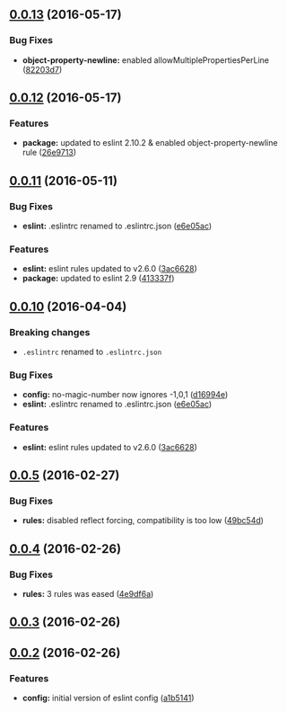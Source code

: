 <a name="0.0.13"></a>
## [0.0.13](https://github.com/valor-software/eslint-config-valorsoft/compare/v0.0.12...v0.0.13) (2016-05-17)


### Bug Fixes

* **object-property-newline:** enabled allowMultiplePropertiesPerLine ([82203d7](https://github.com/valor-software/eslint-config-valorsoft/commit/82203d7))



<a name="0.0.12"></a>
## [0.0.12](https://github.com/valor-software/eslint-config-valorsoft/compare/v0.0.11...v0.0.12) (2016-05-17)


### Features

* **package:** updated to eslint 2.10.2 & enabled object-property-newline rule ([26e9713](https://github.com/valor-software/eslint-config-valorsoft/commit/26e9713))



<a name="0.0.11"></a>
## [0.0.11](https://github.com/valor-software/eslint-config-valorsoft/compare/v0.0.9...v0.0.11) (2016-05-11)


### Bug Fixes

* **eslint:** .eslintrc renamed to .eslintrc.json ([e6e05ac](https://github.com/valor-software/eslint-config-valorsoft/commit/e6e05ac))


### Features

* **eslint:** eslint rules updated to v2.6.0 ([3ac6628](https://github.com/valor-software/eslint-config-valorsoft/commit/3ac6628))
* **package:** updated to eslint 2.9 ([413337f](https://github.com/valor-software/eslint-config-valorsoft/commit/413337f))



<a name="0.0.10"></a>
## [0.0.10](https://github.com/valor-software/eslint-config-valorsoft/compare/v0.0.5...v0.0.10) (2016-04-04)

### Breaking changes

  * `.eslintrc` renamed to `.eslintrc.json`

### Bug Fixes

* **config:** no-magic-number now ignores -1,0,1 ([d16994e](https://github.com/valor-software/eslint-config-valorsoft/commit/d16994e))
* **eslint:** .eslintrc renamed to .eslintrc.json ([e6e05ac](https://github.com/valor-software/eslint-config-valorsoft/commit/e6e05ac))

### Features

* **eslint:** eslint rules updated to v2.6.0 ([3ac6628](https://github.com/valor-software/eslint-config-valorsoft/commit/3ac6628))


<a name="0.0.5"></a>
## [0.0.5](https://github.com/valor-software/eslint-config-valorsoft/compare/v0.0.4...v0.0.5) (2016-02-27)


### Bug Fixes

* **rules:** disabled reflect forcing, compatibility is too low ([49bc54d](https://github.com/valor-software/eslint-config-valorsoft/commit/49bc54d))



<a name="0.0.4"></a>
## [0.0.4](https://github.com/valor-software/eslint-config-valorsoft/compare/v0.0.3...v0.0.4) (2016-02-26)


### Bug Fixes

* **rules:** 3 rules was eased ([4e9df6a](https://github.com/valor-software/eslint-config-valorsoft/commit/4e9df6a))



<a name="0.0.3"></a>
## [0.0.3](https://github.com/valor-software/eslint-config-valorsoft/compare/v0.0.2...v0.0.3) (2016-02-26)




<a name="0.0.2"></a>
## [0.0.2](https://github.com/valor-software/eslint-config-valorsoft/compare/a1b5141...v0.0.2) (2016-02-26)


### Features

* **config:** initial version of eslint config ([a1b5141](https://github.com/valor-software/eslint-config-valorsoft/commit/a1b5141))



